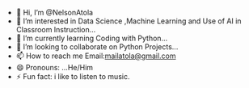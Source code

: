- 👋 Hi, I’m @NelsonAtola
- 👀 I’m interested in Data Science ,Machine Learning and Use of AI in Classroom Instruction...
- 🌱 I’m currently learning Coding with Python...
- 💞️ I’m looking to collaborate on Python Projects...
- 📫 How to reach me Email:mailatola@gmail.com
- 😄 Pronouns: ...He/Him
- ⚡ Fun fact: i like to listen to music.

<!---
NelsonAtola/NelsonAtola is a ✨ special ✨ repository because its `README.md` (this file) appears on your GitHub profile.
You can click the Preview link to take a look at your changes.
--->
